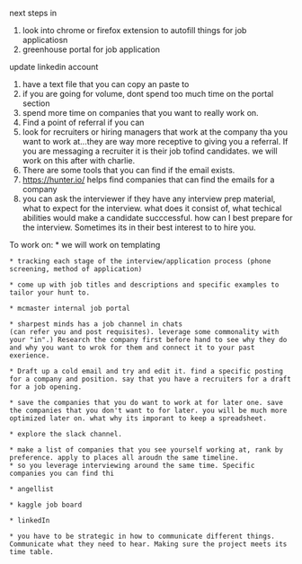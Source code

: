 next steps in 

1. look into chrome or firefox extension to autofill things for job applicatiosn
2. greenhouse portal for job application

update linkedin account

1. have a text file that you can copy an paste to
2. if you are going for volume, dont spend too much time on the portal section
3. spend more time on companies that you want to really work on. 
4. Find a point of referral if you can
5. look for recruiters or hiring managers that work at the company tha you want to work at...they are way more receptive to giving you a referral. If you are messaging a recruiter it is their job tofind candidates. we will work on this after with charlie.
6. There are some tools that you can find if the email exists. 
7. https://hunter.io/ helps find companies that can find the emails for a company
8. you can ask the interviewer if they have any interview prep material, what to expect for the interview. what does it consist of, what techical abilities would make a candidate succcessful. how can I best prepare for the interview. Sometimes its in their best interest to to hire you.

To work on:
	* we will work on templating

	* tracking each stage of the interview/application process (phone screening, method of application)

	* come up with job titles and descriptions and specific examples to tailor your hunt to.

	* mcmaster internal job portal

	* sharpest minds has a job channel in chats
	(can refer you and post requisites). leverage some commonality with your "in".) Research the company first before hand to see why they do and why you want to wrok for them and connect it to your past exerience. 

	* Draft up a cold email and try and edit it. find a specific posting for a company and position. say that you have a recruiters for a draft for a job opening. 

	* save the companies that you do want to work at for later one. save the companies that you don't want to for later. you will be much more optimized later on. what why its imporant to keep a spreadsheet.

	* explore the slack channel.

	* make a list of companies that you see yourself working at, rank by preference. apply to places all aroudn the same timeline. 
	* so you leverage interviewing around the same time. Specific companies you can find thi

	* angellist

	* kaggle job board

	* linkedIn

	* you have to be strategic in how to communicate different things. Communicate what they need to hear. Making sure the project meets its time table. 